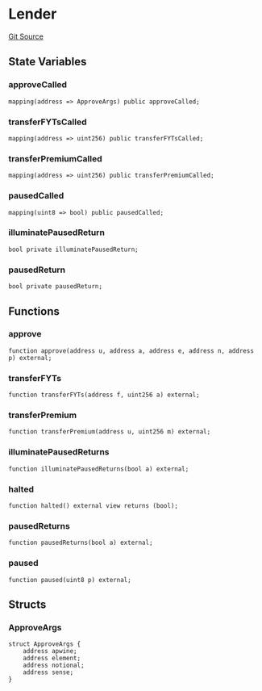# Lender
[Git Source](https://github.com/Swivel-Finance/illuminate/blob/7162e4822e4bbebd99b67c43e703ecedf92a2138/src/mocks/Lender.sol)


## State Variables
### approveCalled

```solidity
mapping(address => ApproveArgs) public approveCalled;
```


### transferFYTsCalled

```solidity
mapping(address => uint256) public transferFYTsCalled;
```


### transferPremiumCalled

```solidity
mapping(address => uint256) public transferPremiumCalled;
```


### pausedCalled

```solidity
mapping(uint8 => bool) public pausedCalled;
```


### illuminatePausedReturn

```solidity
bool private illuminatePausedReturn;
```


### pausedReturn

```solidity
bool private pausedReturn;
```


## Functions
### approve


```solidity
function approve(address u, address a, address e, address n, address p) external;
```

### transferFYTs


```solidity
function transferFYTs(address f, uint256 a) external;
```

### transferPremium


```solidity
function transferPremium(address u, uint256 m) external;
```

### illuminatePausedReturns


```solidity
function illuminatePausedReturns(bool a) external;
```

### halted


```solidity
function halted() external view returns (bool);
```

### pausedReturns


```solidity
function pausedReturns(bool a) external;
```

### paused


```solidity
function paused(uint8 p) external;
```

## Structs
### ApproveArgs

```solidity
struct ApproveArgs {
    address apwine;
    address element;
    address notional;
    address sense;
}
```

